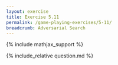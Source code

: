 ```yaml
---
layout: exercise
title: Exercise 5.11
permalink: /game-playing-exercises/5-11/
breadcrumb: Adversarial Search
---
```


{% include mathjax_support %}

<div><i class="arrow-up loader" data-chapter="game-playing-exercises" data-exercise="ex_11" data-rating="0"></i></div>
{% include_relative question.md %}
